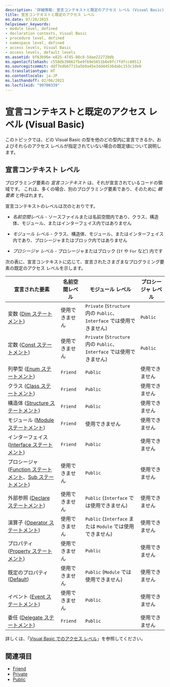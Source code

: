 ```yaml
---
description: '詳細情報: 宣言コンテキストと既定のアクセス レベル (Visual Basic)'
title: 宣言コンテキストと既定のアクセス レベル
ms.date: 07/20/2015
helpviewer_keywords:
- module level, defined
- declaration contexts, Visual Basic
- procedure level, defined
- namespace level, defined
- access levels, Visual Basic
- access levels, default levels
ms.assetid: bf63b96e-e825-4745-88c8-5dae222728db
ms.openlocfilehash: c550db39862fbe9f69e5651b6e9fc7fdfcc88513
ms.sourcegitcommit: ddf7edb67715a5b9a45e3dd44536dabc153c1de0
ms.translationtype: HT
ms.contentlocale: ja-JP
ms.lasthandoff: 02/06/2021
ms.locfileid: "99700339"
---
```

# <a name="declaration-contexts-and-default-access-levels-visual-basic"></a>宣言コンテキストと既定のアクセス レベル (Visual Basic)

このトピックでは、どの Visual Basic の型を他のどの型内に宣言できるか、およびそれらのアクセス レベルが指定されていない場合の既定値について説明します。  
  
## <a name="declaration-context-levels"></a>宣言コンテキスト レベル  

 プログラミング要素の *宣言コンテキスト* は、それが宣言されているコードの領域です。 これは、多くの場合、別のプログラミング要素であり、そのために *親要素* と呼ばれます。  
  
 宣言コンテキストのレベルは次のとおりです。  
  
- *名前空間レベル* - ソースファイルまたは名前空間内であり、クラス、構造体、モジュール、またはインターフェイス内ではありません  
  
- *モジュール レベル* - クラス、構造体、モジュール、またはインターフェイス内であり、プロシージャまたはブロック内ではありません  
  
- *プロシージャ レベル* - プロシージャまたはブロック (`If` や `For` など) 内です  
  
 次の表に、宣言コンテキストに応じて、宣言されたさまざまなプログラミング要素の既定のアクセス レベルを示します。  
  
|宣言された要素|名前空間レベル|モジュール レベル|プロシージャ レベル|  
|----------------------|---------------------|------------------|---------------------|  
|変数 ([Dim ステートメント](dim-statement.md))|使用できません|`Private` (`Structure` 内の `Public`、`Interface` では使用できません)|`Public`|  
|定数 ([Const ステートメント](const-statement.md))|使用できません|`Private` (`Structure` 内の `Public`、`Interface` では使用できません)|`Public`|  
|列挙型 ([Enum ステートメント](enum-statement.md))|`Friend`|`Public`|使用できません|  
|クラス ([Class ステートメント](class-statement.md))|`Friend`|`Public`|使用できません|  
|構造体 ([Structure ステートメント](structure-statement.md))|`Friend`|`Public`|使用できません|  
|モジュール ([Module ステートメント](module-statement.md))|`Friend`|使用できません|使用できません|  
|インターフェイス ([Interface ステートメント](interface-statement.md))|`Friend`|`Public`|使用できません|  
|プロシージャ ([Function ステートメント](function-statement.md)、[Sub ステートメント](sub-statement.md))|使用できません|`Public`|使用できません|  
|外部参照 ([Declare ステートメント](declare-statement.md))|使用できません|`Public` (`Interface` では使用できません)|使用できません|  
|演算子 ([Operator ステートメント](operator-statement.md))|使用できません|`Public` (`Interface` または `Module` では使用できません)|使用できません|  
|プロパティ ([Property ステートメント](property-statement.md))|使用できません|`Public`|使用できません|  
|既定のプロパティ ([Default](../modifiers/default.md))|使用できません|`Public` (`Module` では使用できません)|使用できません|  
|イベント ([Event ステートメント](event-statement.md))|使用できません|`Public`|使用できません|  
|委任 ([Delegate ステートメント](delegate-statement.md))|`Friend`|`Public`|使用できません|  
  
 詳しくは、「[Visual Basic でのアクセス レベル](../../programming-guide/language-features/declared-elements/access-levels.md)」を参照してください。  
  
## <a name="see-also"></a>関連項目

- [Friend](../modifiers/friend.md)
- [Private](../modifiers/private.md)
- [Public](../modifiers/public.md)
